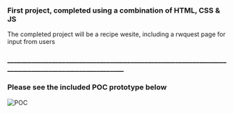 ### First project, completed using a combination of HTML, CSS & JS 
The completed project will be a recipe wesite, including a rwquest page for input from users

### __________________________________________________________________________________________________
### Please see the included POC prototype below

![POC](https://github.com/BrandonButler123/Tutorial1/blob/main/website1POC.jpg)